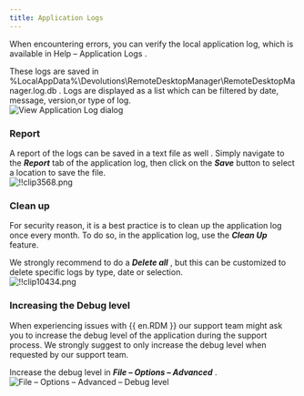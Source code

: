 ```yaml
---
title: Application Logs
---
```

When encountering errors, you can verify the local application log, which is available in Help – Application Logs .  

These logs are saved in %LocalAppData%\Devolutions\RemoteDesktopManager\RemoteDesktopManager.log.db . Logs are displayed as a list which can be filtered by date, message, version,or type of log.  
![View Application Log dialog](https://webdevolutions.azureedge.net/docs/en/rdm/windows/clip10432.png) 

### Report 

A report of the logs can be saved in a text file as well . Simply navigate to the ***Report*** tab of the application log, then click on the ***Save*** button to select a location to save the file.  
![!!clip3568.png](https://webdevolutions.azureedge.net/docs/en/rdm/windows/clip3568.png) 

### Clean up 

For security reason, it is a best practice is to clean up the application log once every month. To do so, in the application log, use the ***Clean Up*** feature.  

We strongly recommend to do a ***Delete all*** , but this can be customized to delete specific logs by type, date or selection.  
![!!clip10434.png](https://webdevolutions.azureedge.net/docs/en/rdm/windows/clip10434.png) 

### Increasing the Debug level 

When experiencing issues with {{ en.RDM }} our support team might ask you to increase the debug level of the application during the support process. We strongly suggest to only increase the debug level when requested by our support team.  

Increase the debug level in ***File – Options – Advanced*** .  
![File – Options – Advanced – Debug level](https://webdevolutions.azureedge.net/docs/en/rdm/windows/clip10813.png) 
